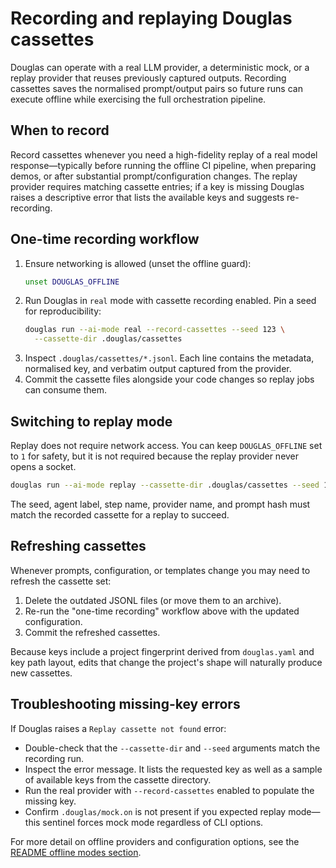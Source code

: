 # Recording and replaying Douglas cassettes

Douglas can operate with a real LLM provider, a deterministic mock, or a replay provider that reuses previously captured outputs. Recording cassettes saves the normalised prompt/output pairs so future runs can execute offline while exercising the full orchestration pipeline.

## When to record

Record cassettes whenever you need a high-fidelity replay of a real model response—typically before running the offline CI pipeline, when preparing demos, or after substantial prompt/configuration changes. The replay provider requires matching cassette entries; if a key is missing Douglas raises a descriptive error that lists the available keys and suggests re-recording.

## One-time recording workflow

1. Ensure networking is allowed (unset the offline guard):
   ```bash
   unset DOUGLAS_OFFLINE
   ```
2. Run Douglas in `real` mode with cassette recording enabled. Pin a seed for reproducibility:
   ```bash
   douglas run --ai-mode real --record-cassettes --seed 123 \
     --cassette-dir .douglas/cassettes
   ```
3. Inspect `.douglas/cassettes/*.jsonl`. Each line contains the metadata, normalised key, and verbatim output captured from the provider.
4. Commit the cassette files alongside your code changes so replay jobs can consume them.

## Switching to replay mode

Replay does not require network access. You can keep `DOUGLAS_OFFLINE` set to `1` for safety, but it is not required because the replay provider never opens a socket.

```bash
douglas run --ai-mode replay --cassette-dir .douglas/cassettes --seed 123
```

The seed, agent label, step name, provider name, and prompt hash must match the recorded cassette for a replay to succeed.

## Refreshing cassettes

Whenever prompts, configuration, or templates change you may need to refresh the cassette set:

1. Delete the outdated JSONL files (or move them to an archive).
2. Re-run the "one-time recording" workflow above with the updated configuration.
3. Commit the refreshed cassettes.

Because keys include a project fingerprint derived from `douglas.yaml` and key path layout, edits that change the project's shape will naturally produce new cassettes.

## Troubleshooting missing-key errors

If Douglas raises a `Replay cassette not found` error:

- Double-check that the `--cassette-dir` and `--seed` arguments match the recording run.
- Inspect the error message. It lists the requested key as well as a sample of available keys from the cassette directory.
- Run the real provider with `--record-cassettes` enabled to populate the missing key.
- Confirm `.douglas/mock.on` is not present if you expected replay mode—this sentinel forces mock mode regardless of CLI options.

For more detail on offline providers and configuration options, see the [README offline modes section](../README.md#offline-modes).
